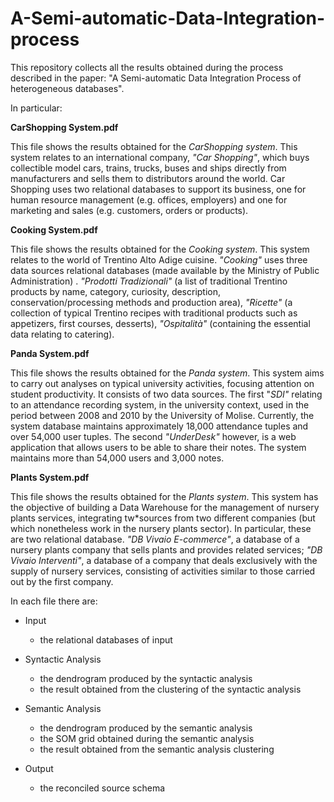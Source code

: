 # A-Semi-automatic-Data-Integration-process

This repository collects all the results obtained during the process described in the paper: "A Semi-automatic Data Integration Process of heterogeneous databases".

In particular:

**CarShopping System.pdf**

This file shows the results obtained for the *CarShopping system*. This system relates to an international company, *"Car Shopping"*, which buys collectible model cars, trains, trucks, buses and ships directly from manufacturers and sells them to distributors around the world. Car Shopping uses two relational databases to support its business, one for human resource management (e.g. offices, employers) and one for marketing and sales (e.g. customers, orders or products).

**Cooking System.pdf**

This file shows the results obtained for the *Cooking system*. This system relates to the world of Trentino Alto Adige cuisine. *"Cooking"* uses three data sources relational databases (made available by the Ministry of Public Administration) . *"Prodotti Tradizionali"* (a list of traditional Trentino products by name, category, curiosity, description, conservation/processing methods and production area), *"Ricette"* (a collection of typical Trentino recipes with traditional products such as appetizers, first courses, desserts), *"Ospitalità"* (containing the essential data relating to catering).

**Panda System.pdf**

This file shows the results obtained for the *Panda system*. This system aims to carry out analyses on typical university activities, focusing attention on student productivity. It consists of two data sources. The first "*SDI"* relating to an attendance recording system, in the university context, used in the period between 2008 and 2010 by the University of Molise. Currently, the system database maintains approximately 18,000 attendance tuples and over 54,000 user tuples. The second *"UnderDesk"* however, is a web application that allows users to be able to share their notes. The system maintains more than 54,000 users and 3,000 notes.

**Plants System.pdf**

This file shows the results obtained for the *Plants system*. This system has the objective of building a Data Warehouse for the management of nursery plants services, integrating tw*sources from two different companies (but which nonetheless work in the nursery plants sector). In particular, these are two relational database. *"DB Vivaio E-commerce"*, a database of a nursery plants company that sells plants and provides related services; *"DB Vivaio Interventi"*, a database of a company that deals exclusively with the supply of nursery services, consisting of activities similar to those carried out by the first company.


In each file there are:
* Input
  * the relational databases of input

* Syntactic Analysis
  * the dendrogram produced by the syntactic analysis
  * the result obtained from the clustering of the syntactic analysis

* Semantic Analysis
  * the dendrogram produced by the semantic analysis
  * the SOM grid obtained during the semantic analysis
  * the result obtained from the semantic analysis clustering

* Output
  * the reconciled source schema
